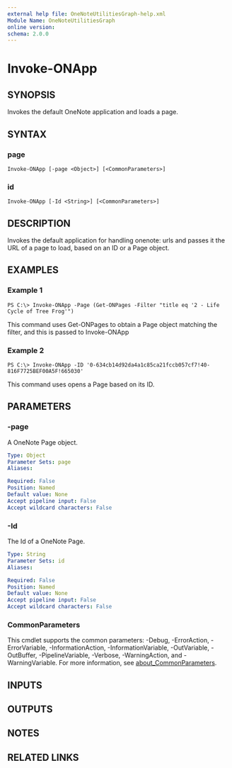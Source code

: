 ```yaml
---
external help file: OneNoteUtilitiesGraph-help.xml
Module Name: OneNoteUtilitiesGraph
online version:
schema: 2.0.0
---
```


# Invoke-ONApp

## SYNOPSIS
Invokes the default OneNote application and loads a page.

## SYNTAX

### page
```
Invoke-ONApp [-page <Object>] [<CommonParameters>]
```

### id
```
Invoke-ONApp [-Id <String>] [<CommonParameters>]
```

## DESCRIPTION
Invokes the default application for handling onenote: urls and passes it the URL
of a page to load, based on an ID or a Page object.

## EXAMPLES

### Example 1
```
PS C:\> Invoke-ONApp -Page (Get-ONPages -Filter "title eq '2 - Life Cycle of Tree Frog'")
```

This command uses Get-ONPages to obtain a Page object matching the filter, and this is passed to Invoke-ONApp

### Example 2
```
PS C:\> Invoke-ONApp -ID '0-634cb14d92da4a1c85ca21fccb057cf7!40-816F7725BEF00A5F!665030'
```

This command uses opens a Page based on its ID.

## PARAMETERS

### -page
A OneNote Page object.

```yaml
Type: Object
Parameter Sets: page
Aliases:

Required: False
Position: Named
Default value: None
Accept pipeline input: False
Accept wildcard characters: False
```

### -Id
The Id of a OneNote Page.

```yaml
Type: String
Parameter Sets: id
Aliases:

Required: False
Position: Named
Default value: None
Accept pipeline input: False
Accept wildcard characters: False
```

### CommonParameters
This cmdlet supports the common parameters: -Debug, -ErrorAction, -ErrorVariable, -InformationAction, -InformationVariable, -OutVariable, -OutBuffer, -PipelineVariable, -Verbose, -WarningAction, and -WarningVariable. For more information, see [about_CommonParameters](http://go.microsoft.com/fwlink/?LinkID=113216).

## INPUTS

## OUTPUTS

## NOTES

## RELATED LINKS
